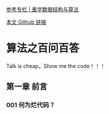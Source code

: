 [参考专栏 | 重学数据结构与算法](https://kaiwu.lagou.com/course/courseInfo.htm?courseId=185#/content?courseId=185)

[本文 Github 链接](https://github.com/Jay-Droid/base-dev-design/blob/master/doc/%E8%AE%BE%E8%AE%A1%E6%A8%A1%E5%BC%8F-Remix.md)

# 算法之百问百答

Talk is cheap，Show me the code！！！

## 第一章 前言

### 001 何为烂代码？

